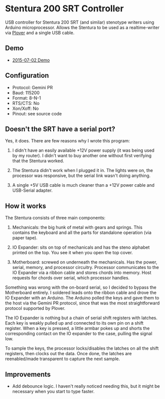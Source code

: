# Stentura 200 SRT Controller

USB controller for Stentura 200 SRT (and similar) stenotype writers using Arduino microprocessor. Allows the Stentura to be used as a realtime-writer via [Plover](http://stenoknight.com/wiki/Main_Page) and a single USB cable.

## Demo
- [2015-07-02 Demo](https://youtu.be/ccxri4A-SbM)

## Configuration
- Protocol: Gemini PR
- Baud: 115200
- Format: 8-N-1
- RTS/CTS: No
- Xon/Xoff: No
- Pinout: see source code

## Doesn't the SRT have a serial port?

Yes, it does. There are few reasons why I wrote this program:

1. I didn't have an easily available +12V power supply (it was being used by my router). I didn't want to buy another one without first verifying that the Stentura worked.

2. The Stentura didn't work when I plugged it in. The lights were on, the processor was responsive, but the serial link wasn't doing anything.

3. A single +5V USB cable is much cleaner than a +12V power cable and USB-Serial adapter.

## How it works

The Stentura consists of three main components:

1. Mechanicals: the big hunk of metal with gears and springs. This contains the keyboard and all the parts for standalone operation (via paper tape).

2. IO Expander: sits on top of mechanicals and has the steno alphabet printed on the top. You see it when you open the top cover.

3. Motherboard: screwed on underneath the mechanicals. Has the power, serial, memory, and processor circuitry. Processor communicates to the IO Expander via a ribbon cable and stores chords into memory. Host requests for chords over serial, which processor handles.

Something was wrong with the on-board serial, so I decided to bypass the Motherboard entirely. I soldered leads onto the ribbon cable and drove the IO Expander with an Arduino. The Arduino polled the keys and gave them to the host via the Gemini PR protocol, since that was the most straightforward protocol supported by Plover.

The IO Expander is nothing but a chain of serial shift registers with latches. Each key is weakly pulled up and connected to its own pin on a shift register. When a key is pressed, a little armbar pokes up and shorts the corresponding contact on the IO expander to the case, pulling the signal low.

To sample the keys, the processor locks/disables the latches on all the shift registers, then clocks out the data. Once done, the latches are reenabled/made transparent to capture the next sample.

## Improvements

- Add debounce logic. I haven't really noticed needing this, but it might be necessary when you start to type faster.
